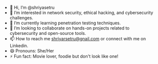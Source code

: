 - 👋 Hi, I’m @shriyasetru
- 👀 I’m interested in network security, ethical hacking, and cybersecurity challenges.
- 🌱 I’m currently learning penetration testing techniques.
- 💞️ I’m looking to collaborate on hands-on projects related to cybersecurity and open-source tools.
- 📫 How to reach me shriyarsetru@gnail.com or connect with me on Linkedin.
- 😄 Pronouns: She/Her
- ⚡ Fun fact: Movie lover, foodie but don't look like one! 

<!---
shriyasetru/shriyasetru is a ✨ special ✨ repository because its `README.md` (this file) appears on your GitHub profile.
You can click the Preview link to take a look at your changes.
--->

